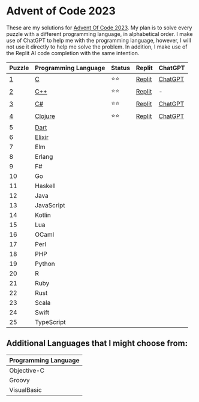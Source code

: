 # Advent of Code 2023

These are my solutions for [Advent Of Code 2023](https://adventofcode.com/2023). My plan is to solve every puzzle with a different programming language, in alphabetical order. I make use of ChatGPT to help me with the programming language, however, I will not use it directly to help me solve the problem. In addition, I make use of the Replit AI code completion with the same intention.


| Puzzle | Programming Language | Status | Replit | ChatGPT |
| -------| ---------------------|--------|--------|---------|
| [1](1) | [C](https://www.iso.org/standard/74528.html) | ⭐⭐ | [Replit](https://replit.com/@janschaefer0/AdventOfCode202301) | [ChatGPT](https://chat.openai.com/share/c485697a-da04-4e53-aa73-4d4d9220a598) | 
| [2](2) | [C++](https://isocpp.org/) | ⭐⭐ | [Replit](https://replit.com/@janschaefer0/AdventOfCode202302) | - |
| [3](3) | [C#](https://learn.microsoft.com/en-us/dotnet/csharp/) | ⭐⭐ | [Replit](https://replit.com/@janschaefer0/AdventOfCode202303) | [ChatGPT](https://chat.openai.com/share/3769f2d7-a019-43e6-9454-100d7ac5e75d)|
| [4](4) | [Clojure](https://clojure.org/)  | ⭐⭐ | [Replit](https://replit.com/@janschaefer0/AdventOfCode202304) | [ChatGPT](https://chat.openai.com/share/22e255fd-13e4-44db-956a-b97fedf4d9d8) |
| 5 | [Dart](https://dart.dev/) | | | |
| 6 | [Elixir](https://elixir-lang.org/) | | | |
| 7 | Elm | | | |
| 8 | Erlang | | | |
| 9 | F# | | | |
| 10 | Go | | | |
| 11 | Haskell | | | |
| 12 | Java | | | |
| 13 | JavaScript | | | |
| 14 | Kotlin | | | |
| 15 | Lua | | | |
| 16 | OCaml | | | |
| 17 | Perl | | | |
| 18 | PHP | | | |
| 19 | Python | | | |
| 20 | R | | | |
| 21 | Ruby | | | | 
| 22 | Rust | | | |
| 23 | Scala | | | |
| 24 | Swift | | | |
| 25 | TypeScript | | | |

## Additional Languages that I might choose from:

| Programming Language | 
| -------------------- |
| Objective-C |
| Groovy |
| VisualBasic | 

